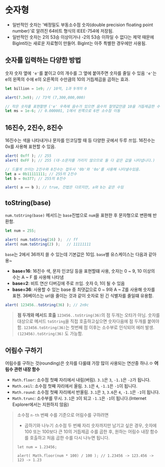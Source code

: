 # 숫자형
- 일반적인 숫자는 '배정밀도 부동소수점 숫자(double precision floating point number)'로 알려진 64비트 형식의 IEEE-754에 저장됨.
- 일반적인 숫자는 2의 53승 이상이거나 -2의 53승 이하일 수 없다는 제약 때문에 BigInt라는 새로운 자료형이 만들어. BigInt는 아주 특별한 경우에만 사용됨.

## 숫자를 입력하는 다양한 방법

숫자 
숫자 옆에 `'e'`를 붙이고 0의 개수를 그 옆에 붙여주면 숫자를 줄일 수 있음
`'e'`는 e의 왼쪽의 수에 e의 오른쪽의 수만큼의 10의 거듭제곱을 곱하는 효과.
```javascript
let billion = 1e9; // 10억, 1과 9개의 0

alert(7.3e9); // 73억 (7,300,000,000)

// 작은 숫자를 표현할땐 ('e' 우측에 음수가 있으면 음수의 절댓값만큼 10을 거듭제곱한 수로 나눔)
let ms = 1e-6; // 0.000001, 1에서 왼쪽으로 6번 소수점 이동 
```

## 16진수, 2진수, 8진수
16진수는 색을 나타내거나 문자를 인코딩할 때 등 다양한 곳에서 두루 쓰임. 16진수는 0x를 사용해 표현할 수 있음.
```javascript
alert( 0xff ); // 255
alert( 0xFF ); // 255 (대·소문자를 가리지 않으므로 둘 다 같은 값을 나타냅니다.)

// 드물게 쓰이는 2진수와 8진수는 접두사 '0b'와 '0o'를 사용해 나타낼수있음.
let a = 0b11111111; // 255의 2진수
let b = 0o377; // 255의 8진수

alert( a == b ); // true, 진법은 다르지만, a와 b는 같은 수임
```

## toString(base)
`num.toString(base)` 메서드는 `base`진법으로 `num`을 표현한 후 문자형으로 변환해 반환함.
```javascript
let num = 255;

alert( num.toString(16) );  // ff
alert( num.toString(2) );   // 11111111
```
`base`는 2에서 36까지 쓸 수 있는데 기본값은 10임.
`base`별 유스케이스는 다음과 같아용~
- **base=16**: 16진수 색, 문자 인코딩 등을 표현할떄 사용, 숫자는 0 ~ 9, 10 이상의 수는 A ~ F 를 사용해 나타냄
- **base=2**: 비트 연산 디버깅에 주로 쓰임. 숫자 0, 1이 될 수 있음
- **base=36**: 사용할 수 있는 base 중 최댓값으로 0 ~ 9와 A ~ Z를 사용해 숫자를 표현. 36베이스는 url을 줄이는 것과 같이 숫자로 된 긴 식별자를 줄일떄 유용함.
```javascript
alert( 123456..toString(36) ); // 2n9c
```
> **점 두개와 메서드 호출**
> `123456..toString(36)`의 점 두개는 오타가 아님. 숫자를 대상으로 메서드 `toString`을 직접 호출하고싶으면 숫자다음에 점 두개를 붙여야함.
> `123456.toString(36)`는 첫번째 점 이후는 소수부로 인식되어 에러 발생.
> `(123456).toString(36)` 도 가능함.

## 어림수 구하기
어림수를 구하는 것(rounding)은 숫자를 다룰떄 가장 많이 사용되는 연산중 하나.ㅇ
**어림수 관련 내장 함수**
- `Math.floor`: 소수점 첫째 자리에서 내림(버림). `3.1`은 `3`, `-1.1`은 `-2`가 됩니다.
- `Math.ceil`: 소수점 첫째 자리에서 올림. `3.1`은 `4`, `-1.1`은 `-1`이 됩니다.
- `Math.round`: 소수점 첫째 자리에서 반올림. `3.1`은 `3`, `3.6`은 `4`, `-1.1`은 `-1`이 됩니다.
- `Math.trunc`: 소수부를 무시. `3.1`은 `3`이 되고 `-1.1`은 `-1`이 됩니다.(Internet Explorer에서는 지원하지 않음)

> 소수점 `n-th` 번째 수를 기준으로 어림수를 구하려면
> - 곱하기와 나누기
> 소수점 두 번째 자리 숫자까지만 남기고 싶은 경우, 숫자에 100 또는 100보다 큰 10의 거듭제곱 수를 곱한 후, 원하는 어림수 내장 함수를 호출하고 처음 곱한 수를 다시 나누면 됩니다.
> ```javacsript
> let num = 1.23456;
>
> alert( Math.floor(num * 100) / 100 ); // 1.23456 -> 123.456 -> 123 -> 1.23
> ```



